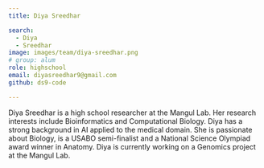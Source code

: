```yaml
---
title: Diya Sreedhar

search:
  - Diya
  - Sreedhar
image: images/team/diya-sreedhar.png
# group: alum
role: highschool
email: diyasreedhar9@gmail.com
github: ds9-code

---
```


Diya Sreedhar is a high school researcher at the Mangul Lab. Her research interests include Bioinformatics and Computational Biology. Diya has a strong background in AI applied to the medical domain. She is passionate about Biology, is a USABO semi-finalist and a National Science Olympiad award winner in Anatomy. Diya is currently working on a Genomics project at the Mangul Lab.
